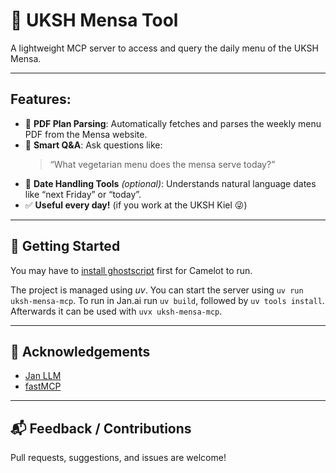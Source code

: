 # 🥗 UKSH Mensa Tool

A lightweight MCP server to access and query the daily menu of the UKSH Mensa.

---

## Features:
- 📄 **PDF Plan Parsing**: Automatically fetches and parses the weekly menu PDF from the Mensa website.
- 🤖 **Smart Q&A**: Ask questions like:  
  > “What vegetarian menu does the mensa serve today?”
- 📅 **Date Handling Tools** *(optional)*: Understands natural language dates like “next Friday” or “today”.
- ✅ **Useful every day!** (if you work at the UKSH Kiel 😜)

---

## 🚀 Getting Started

You may have to [install ghostscript](https://camelot-py.readthedocs.io/en/latest/user/install-deps.html) first for Camelot to run.

The project is managed using *uv*. You can start the server using `uv run uksh-mensa-mcp`. To run in Jan.ai run `uv build`, followed by `uv tools install`. Afterwards it can be used with `uvx uksh-mensa-mcp`.

---

## 🙌 Acknowledgements

- [Jan LLM](https://github.com/janhq/jan)
- [fastMCP](https://github.com/grobian/fastmcp)
---

## 📬 Feedback / Contributions

Pull requests, suggestions, and issues are welcome!